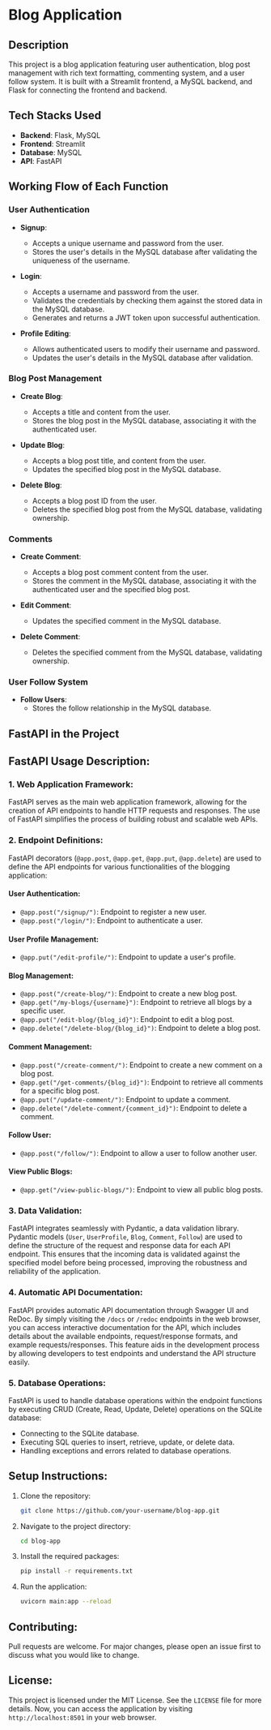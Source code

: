 # Blog Application

## Description

This project is a blog application featuring user authentication, blog post management with rich text formatting, commenting system, and a user follow system. It is built with a Streamlit frontend, a MySQL backend, and Flask for connecting the frontend and backend.

## Tech Stacks Used

- **Backend**: Flask, MySQL
- **Frontend**: Streamlit
- **Database**: MySQL
- **API**: FastAPI


## Working Flow of Each Function

### User Authentication

- **Signup**: 
    - Accepts a unique username and password from the user.
    - Stores the user's details in the MySQL database after validating the uniqueness of the username.
  
- **Login**: 
    - Accepts a username and password from the user.
    - Validates the credentials by checking them against the stored data in the MySQL database.
    - Generates and returns a JWT token upon successful authentication.
  
- **Profile Editing**: 
    - Allows authenticated users to modify their username and password.
    - Updates the user's details in the MySQL database after validation.

### Blog Post Management

- **Create Blog**: 
    - Accepts a title and content from the user.
    - Stores the blog post in the MySQL database, associating it with the authenticated user.

- **Update Blog**: 
    - Accepts a blog post title, and content from the user.
    - Updates the specified blog post in the MySQL database.

- **Delete Blog**: 
    - Accepts a blog post ID from the user.
    - Deletes the specified blog post from the MySQL database, validating ownership.

### Comments

- **Create Comment**: 
    - Accepts a blog post comment content from the user.
    - Stores the comment in the MySQL database, associating it with the authenticated user and the specified blog post.

- **Edit Comment**: 
    - Updates the specified comment in the MySQL database.

- **Delete Comment**: 
    - Deletes the specified comment from the MySQL database, validating ownership.

### User Follow System

- **Follow Users**: 
    - Stores the follow relationship in the MySQL database.

## FastAPI in the Project

## FastAPI Usage Description:

### 1. Web Application Framework:

FastAPI serves as the main web application framework, allowing for the creation of API endpoints to handle HTTP requests and responses. The use of FastAPI simplifies the process of building robust and scalable web APIs.

### 2. Endpoint Definitions:

FastAPI decorators (`@app.post`, `@app.get`, `@app.put`, `@app.delete`) are used to define the API endpoints for various functionalities of the blogging application:

#### User Authentication:

- `@app.post("/signup/")`: Endpoint to register a new user.
- `@app.post("/login/")`: Endpoint to authenticate a user.

#### User Profile Management:

- `@app.put("/edit-profile/")`: Endpoint to update a user's profile.

#### Blog Management:

- `@app.post("/create-blog/")`: Endpoint to create a new blog post.
- `@app.get("/my-blogs/{username}")`: Endpoint to retrieve all blogs by a specific user.
- `@app.put("/edit-blog/{blog_id}")`: Endpoint to edit a blog post.
- `@app.delete("/delete-blog/{blog_id}")`: Endpoint to delete a blog post.

#### Comment Management:

- `@app.post("/create-comment/")`: Endpoint to create a new comment on a blog post.
- `@app.get("/get-comments/{blog_id}")`: Endpoint to retrieve all comments for a specific blog post.
- `@app.put("/update-comment/")`: Endpoint to update a comment.
- `@app.delete("/delete-comment/{comment_id}")`: Endpoint to delete a comment.

#### Follow User:

- `@app.post("/follow/")`: Endpoint to allow a user to follow another user.

#### View Public Blogs:

- `@app.get("/view-public-blogs/")`: Endpoint to view all public blog posts.

### 3. Data Validation:

FastAPI integrates seamlessly with Pydantic, a data validation library. Pydantic models (`User`, `UserProfile`, `Blog`, `Comment`, `Follow`) are used to define the structure of the request and response data for each API endpoint. This ensures that the incoming data is validated against the specified model before being processed, improving the robustness and reliability of the application.

### 4. Automatic API Documentation:

FastAPI provides automatic API documentation through Swagger UI and ReDoc. By simply visiting the `/docs` or `/redoc` endpoints in the web browser, you can access interactive documentation for the API, which includes details about the available endpoints, request/response formats, and example requests/responses. This feature aids in the development process by allowing developers to test endpoints and understand the API structure easily.

### 5. Database Operations:

FastAPI is used to handle database operations within the endpoint functions by executing CRUD (Create, Read, Update, Delete) operations on the SQLite database:

- Connecting to the SQLite database.
- Executing SQL queries to insert, retrieve, update, or delete data.
- Handling exceptions and errors related to database operations.

## Setup Instructions:

1. Clone the repository:

    ```bash
    git clone https://github.com/your-username/blog-app.git
    ```

2. Navigate to the project directory:

    ```bash
    cd blog-app
    ```

3. Install the required packages:

    ```bash
    pip install -r requirements.txt
    ```

4. Run the application:

    ```bash
    uvicorn main:app --reload
    ```

## Contributing:

Pull requests are welcome. For major changes, please open an issue first to discuss what you would like to change.

## License:

This project is licensed under the MIT License. See the `LICENSE` file for more details.
Now, you can access the application by visiting `http://localhost:8501` in your web browser.
